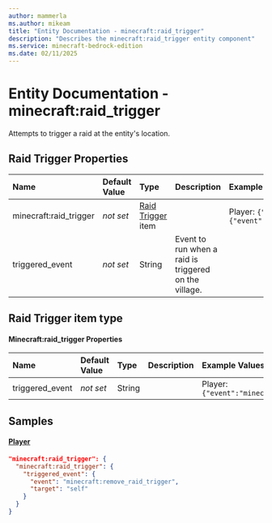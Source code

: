 ```yaml
---
author: mammerla
ms.author: mikeam
title: "Entity Documentation - minecraft:raid_trigger"
description: "Describes the minecraft:raid_trigger entity component"
ms.service: minecraft-bedrock-edition
ms.date: 02/11/2025 
---
```


# Entity Documentation - minecraft:raid_trigger

Attempts to trigger a raid at the entity's location.


## Raid Trigger Properties

|Name       |Default Value |Type |Description |Example Values |
|:----------|:-------------|:----|:-----------|:------------- |
| minecraft:raid_trigger | *not set* | [Raid Trigger](#raid-trigger-item-type) item |  | Player: `{"triggered_event":{"event":"minecraft:remove_raid_trigger","target":"self"}}` | 
| triggered_event | *not set* | String | Event to run when a raid is triggered on the village. |  | 

## Raid Trigger item type

#### Minecraft:raid_trigger Properties

|Name       |Default Value |Type |Description |Example Values |
|:----------|:-------------|:----|:-----------|:------------- |
| triggered_event | *not set* | String |  | Player: `{"event":"minecraft:remove_raid_trigger","target":"self"}` | 

## Samples

#### [Player](https://github.com/Mojang/bedrock-samples/tree/preview/behavior_pack/entities/player.json)


```json
"minecraft:raid_trigger": {
  "minecraft:raid_trigger": {
    "triggered_event": {
      "event": "minecraft:remove_raid_trigger",
      "target": "self"
    }
  }
}
```
